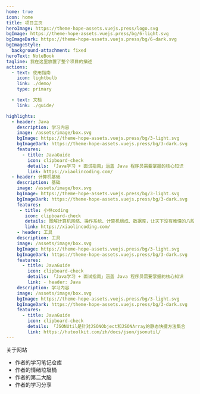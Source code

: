 ```yaml
---
home: true
icon: home
title: 项目主页
heroImage: https://theme-hope-assets.vuejs.press/logo.svg
bgImage: https://theme-hope-assets.vuejs.press/bg/6-light.svg
bgImageDark: https://theme-hope-assets.vuejs.press/bg/6-dark.svg
bgImageStyle:
  background-attachment: fixed
heroText: NoteBook
tagline: 我在这里放置了整个项目的描述
actions:
  - text: 使用指南
    icon: lightbulb
    link: ./demo/
    type: primary

  - text: 文档
    link: ./guide/

highlights:
  - header: Java
    description: 学习内容
    image: /assets/image/box.svg
    bgImage: https://theme-hope-assets.vuejs.press/bg/3-light.svg
    bgImageDark: https://theme-hope-assets.vuejs.press/bg/3-dark.svg
    features:
      - title: JavaGuide
        icon: clipboard-check
        details: 「Java学习 + 面试指南」涵盖 Java 程序员需要掌握的核心知识
        link: https://xiaolincoding.com/
  - header: 计算机基础
    description: 基础
    image: /assets/image/box.svg
    bgImage: https://theme-hope-assets.vuejs.press/bg/3-light.svg
    bgImageDark: https://theme-hope-assets.vuejs.press/bg/3-dark.svg
    features:
     - title: 小林coding
       icon: clipboard-check
       details: 图解计算机网络、操作系统、计算机组成、数据库，让天下没有难懂的八股文！
       link: https://xiaolincoding.com/
    - header: 工具
    description: 工具
    image: /assets/image/box.svg
    bgImage: https://theme-hope-assets.vuejs.press/bg/3-light.svg
    bgImageDark: https://theme-hope-assets.vuejs.press/bg/3-dark.svg
    features:
      - title: JavaGuide
        icon: clipboard-check
        details: 「Java学习 + 面试指南」涵盖 Java 程序员需要掌握的核心知识
        link: - header: Java
    description: 学习内容
    image: /assets/image/box.svg
    bgImage: https://theme-hope-assets.vuejs.press/bg/3-light.svg
    bgImageDark: https://theme-hope-assets.vuejs.press/bg/3-dark.svg
    features:
      - title: JavaGuide
        icon: clipboard-check
        details: 「JSONUtil是针对JSONObject和JSONArray的静态快捷方法集合
        link: https://hutoolkit.com/zh/docs/json/jsonutil/
---
```


关于网站

- 作者的学习笔记仓库
- 作者的情绪垃圾桶
- 作者的第二大脑
- 作者的学习分享
